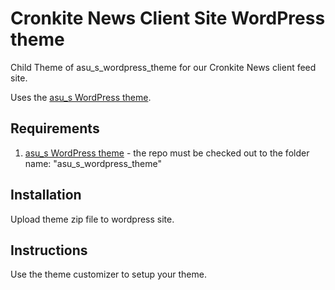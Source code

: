 Cronkite News Client Site WordPress theme
======

Child Theme of asu_s_wordpress_theme for our Cronkite News client feed site.

Uses the [asu_s WordPress theme](https://github.com/cronkiteschool/asu_s_wordpress_theme).

## Requirements
1. [asu_s WordPress theme](https://github.com/cronkiteschool/asu_s_wordpress_theme) - the repo must be checked out to the folder name: "asu_s_wordpress_theme"

## Installation
Upload theme zip file to wordpress site.

## Instructions
Use the theme customizer to setup your theme.

